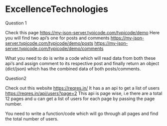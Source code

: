 # ExcellenceTechnologies
Question 1

Check this page https://my-json-server.typicode.com/typicode/demo
Here you will find two api’s one for posts and comments 
https://my-json-server.typicode.com/typicode/demo/posts
https://my-json-server.typicode.com/typicode/demo/comments

What you need to do is write a code which will read data from both these api’s and assign comment to its respective post and finally return an object (dict/json) which has the combined data of both posts/comments.


Question2 


Check out this website https://reqres.in/
It has a an api to get a list of users https://reqres.in/api/users?page=2
This api is page wise, i.e there are a total 12 pages and u can get a list of users for each page by passing the page number.

You need to write a function/code which will go through all pages and find the total number of users. 

